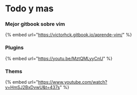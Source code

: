 # Todo y mas

### Mejor gitbook sobre vim

{% embed url="https://victorhck.gitbook.io/aprende-vim/" %}

### Plugins

{% embed url="https://youtu.be/MztQMLyyCnU" %}

### Thems

{% embed url="https://www.youtube.com/watch?v=HmSJ2BxDvwU&t=437s" %}
